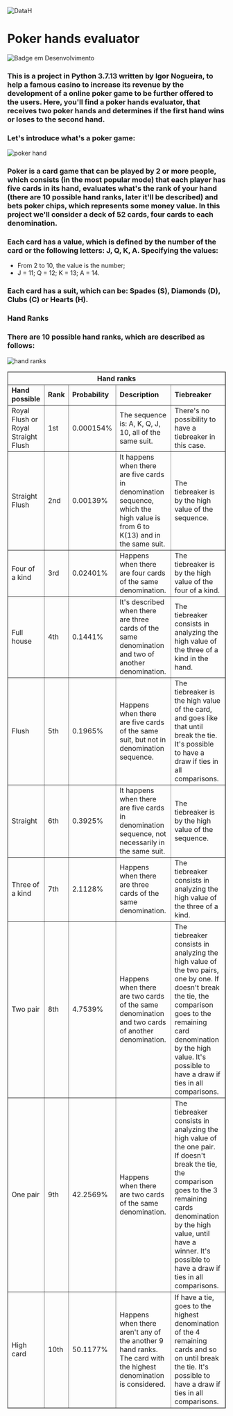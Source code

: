 ![DataH](https://user-images.githubusercontent.com/67437213/160717510-3a182d88-0908-4f5c-aae2-b5e52b2c879d.JPG)
<h1>Poker hands evaluator</h1>

![Badge em Desenvolvimento](http://img.shields.io/static/v1?label=STATUS&message=UNDER%20DEVELOPMENT&color=GREEN&style=for-the-badge)

### This is a project in Python 3.7.13 written by Igor Nogueira, to help a famous casino to increase its revenue by the development of a online poker game to be further offered to the users. Here, you'll find a poker hands evaluator, that receives two poker hands and determines if the first hand wins or loses to the second hand.

### Let's introduce what's a poker game:

![poker hand](https://user-images.githubusercontent.com/67437213/160718241-0023ae13-875e-4129-92b6-a10132238eff.JPG)

### Poker is a card game that can be played by 2 or more people, which consists (in the most popular mode) that each player has five cards in its hand, evaluates what's the rank of your hand (there are 10 possible hand ranks, later it'll be described) and bets poker chips, which represents some money value. In this project we'll consider a deck of 52 cards, four cards to each denomination.

### Each card has a value, which is defined by the number of the card or the following letters: J, Q, K, A. Specifying the values:
+ From 2 to 10, the value is the number;
+ J = 11; Q = 12; K = 13; A = 14.

### Each card has a suit, which can be: Spades (S), Diamonds (D), Clubs (C) or Hearts (H).

### Hand Ranks

### There are 10 possible hand ranks, which are described as follows:
![hand ranks](https://user-images.githubusercontent.com/67437213/160902018-4a2417a5-6012-4cfa-ac22-d5521543f209.JPG)

<table border="1">    
  <tr>
    <th colspan="5">Hand ranks</th>
  </tr>        
  <tr>
    <td><b>Hand possible</b></td>
    <td><b>Rank</b></td>
    <td><b>Probability</b></td>
    <td><b>Description</b></td>
    <td><b>Tiebreaker</b></td>    
  </tr>
  <tr>
    <td>Royal Flush or Royal Straight Flush</td>
    <td>1st</td>
    <td>0.000154%</td>
    <td>The sequence is: A, K, Q, J, 10, all of the same suit.</td>
    <td>There's no possibility to have a tiebreaker in this case.</td>
  </tr>
  <tr>
    <td>Straight Flush</td>
    <td>2nd</td>
    <td>0.00139%</td>
    <td>It happens when there are five cards in denomination sequence, which the high value is from 6 to K(13) and in the same suit.</td>
    <td>The tiebreaker is by the high value of the sequence.</td>
  </tr>
  <tr>
    <td>Four of a kind</td>
    <td>3rd</td>
    <td>0.02401%</td>
    <td>Happens when there are four cards of the same denomination.</td>
    <td>The tiebreaker is by the high value of the four of a kind.</td>    
  </tr>
  <tr>
    <td>Full house</td>
    <td>4th</td>
    <td>0.1441%</td>
    <td>It's described when there are three cards of the same denomination and two of another denomination.</td>
    <td>The tiebreaker consists in analyzing the high value of the three of a kind in the hand.</td>    
  </tr>
  <tr>
    <td>Flush</td>
    <td>5th</td>
    <td>0.1965%</td>
    <td>Happens when there are five cards of the same suit, but not in denomination sequence.</td>
    <td>The tiebreaker is the high value of the card, and goes like that until break the tie. It's possible to have a draw if ties in all comparisons.</td>    
  </tr>
  <tr>
    <td>Straight</td>
    <td>6th</td>
    <td>0.3925%</td>
    <td>It happens when there are five cards in denomination sequence, not necessarily in the same suit.</td>
    <td>The tiebreaker is by the high value of the sequence.</td>    
  </tr>
  <tr>
    <td>Three of a kind</td>
    <td>7th</td>
    <td>2.1128%</td>
    <td>Happens when there are three cards of the same denomination.</td>
    <td>The tiebreaker consists in analyzing the high value of the three of a kind.</td>    
  </tr>
  <tr>
    <td>Two pair</td>
    <td>8th</td>
    <td>4.7539%</td>
    <td>Happens when there are two cards of the same denomination and two cards of another denomination.</td>
    <td>The tiebreaker consists in analyzing the high value of the two pairs, one by one. If doesn't break the tie, the comparison goes to the remaining card denomination by the high value. It's possible to have a draw if ties in all comparisons.</td>    
  </tr>
  <tr>
    <td>One pair</td>
    <td>9th</td>
    <td>42.2569%</td>
    <td>Happens when there are two cards of the same denomination.</td>
    <td>The tiebreaker consists in analyzing the high value of the one pair. If doesn't break the tie, the comparison goes to the 3 remaining cards denomination by the high value, until have a winner. It's possible to have a draw if ties in all comparisons.</td>    
  </tr>
  <tr>
    <td>High card</td>
    <td>10th</td>
    <td>50.1177%</td>
    <td>Happens when there aren't any of the another 9 hand ranks. The card with the highest denomination is considered.</td>
    <td>If have a tie, goes to the highest denomination of the 4 remaining cards and so on until break the tie. It's possible to have a draw if ties in all comparisons.</td>    
  </tr>  
</table>

